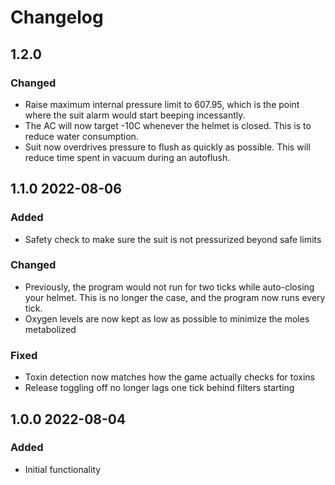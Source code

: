 # Changelog

## 1.2.0

### Changed
- Raise maximum internal pressure limit to 607.95, which is the point where the suit alarm would start beeping incessantly.
- The AC will now target -10C whenever the helmet is closed. This is to reduce water consumption.
- Suit now overdrives pressure to flush as quickly as possible. This will reduce time spent in vacuum during an autoflush.

## 1.1.0 2022-08-06

### Added
- Safety check to make sure the suit is not pressurized beyond safe limits

### Changed
- Previously, the program would not run for two ticks while auto-closing your helmet. This is no longer the case, and the program now runs every tick.
- Oxygen levels are now kept as low as possible to minimize the moles metabolized

### Fixed
- Toxin detection now matches how the game actually checks for toxins
- Release toggling off no longer lags one tick behind filters starting

## 1.0.0 2022-08-04

### Added
- Initial functionality
